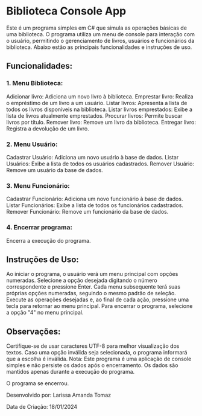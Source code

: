# Biblioteca Console App

Este é um programa simples em C# que simula as operações básicas de uma biblioteca. O programa utiliza um menu de console para interação com o usuário, permitindo o gerenciamento de livros, usuários e funcionários da biblioteca. Abaixo estão as principais funcionalidades e instruções de uso.

## Funcionalidades:

### 1. Menu Biblioteca:

Adicionar livro: Adiciona um novo livro à biblioteca.
Emprestar livro: Realiza o empréstimo de um livro a um usuário.
Listar livros: Apresenta a lista de todos os livros disponíveis na biblioteca.
Listar livros emprestados: Exibe a lista de livros atualmente emprestados.
Procurar livros: Permite buscar livros por título.
Remover livro: Remove um livro da biblioteca.
Entregar livro: Registra a devolução de um livro.

### 2. Menu Usuário:

Cadastrar Usuário: Adiciona um novo usuário à base de dados.
Listar Usuários: Exibe a lista de todos os usuários cadastrados.
Remover Usuário: Remove um usuário da base de dados.

### 3. Menu Funcionário:

Cadastrar Funcionário: Adiciona um novo funcionário à base de dados.
Listar Funcionários: Exibe a lista de todos os funcionários cadastrados.
Remover Funcionário: Remove um funcionário da base de dados.

### 4. Encerrar programa:

Encerra a execução do programa.


## Instruções de Uso:
Ao iniciar o programa, o usuário verá um menu principal com opções numeradas.
Selecione a opção desejada digitando o número correspondente e pressione Enter.
Cada menu subsequente terá suas próprias opções numeradas, seguindo o mesmo padrão de seleção.
Execute as operações desejadas e, ao final de cada ação, pressione uma tecla para retornar ao menu principal.
Para encerrar o programa, selecione a opção "4" no menu principal.

## Observações:
Certifique-se de usar caracteres UTF-8 para melhor visualização dos textos.
Caso uma opção inválida seja selecionada, o programa informará que a escolha é inválida.
Nota: Este programa é uma aplicação de console simples e não persiste os dados após o encerramento. Os dados são mantidos apenas durante a execução do programa.

O programa se encerrou. 

Desenvolvido por: Larissa Amanda Tomaz

Data de Criação: 18/01/2024
